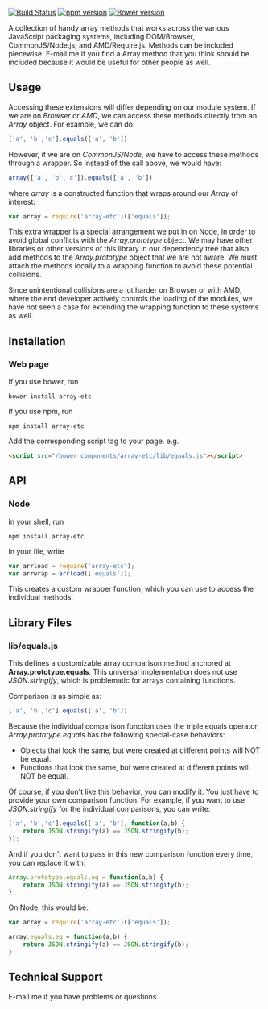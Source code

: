 [![Build Status](https://travis-ci.org/dicksont/array-etc.svg?branch=master)](https://travis-ci.org/dicksont/array-etc)
[![npm version](https://badge.fury.io/js/array-etc.svg)](http://badge.fury.io/js/array-etc)
[![Bower version](https://badge.fury.io/bo/array-etc.svg)](http://badge.fury.io/bo/array-etc)

A collection of handy array methods that works across the various JavaScript packaging systems, including DOM/Browser, CommonJS/Node.js, and AMD/Require.js.
Methods can be included piecewise. E-mail me if you find a Array method that you think should be included because it would be useful for other people as well.

## Usage
Accessing these extensions will differ depending on our module system. If we are on *Browser* or *AMD*, we can access these methods directly from an *Array* object. For example, we can do:

```javascript
['a', 'b','c'].equals(['a', 'b'])
```

However, if we are on *CommonJS/Node*, we have to access these methods through a wrapper. So instead of the call above, we would have:

```javascript
array(['a', 'b','c']).equals(['a', 'b'])
```

where *array* is a constructed function that wraps around our *Array* of interest:

```javascript
var array = require('array-etc')(['equals']);
```

This extra wrapper is a special arrangement we put in on Node, in order to avoid global conflicts with the *Array.prototype* object. We may have other libraries or other versions of this library in our dependency tree that also add methods to the *Array.prototype* object that we are not aware. We must attach the methods locally to a wrapping function to avoid these potential collisions.

Since unintentional collisions are a lot harder on Browser or with AMD, where the end developer actively controls the loading of the modules, we have not seen a case for extending the wrapping function to these systems as well.


## Installation
### Web page
If you use bower, run
```
bower install array-etc
```

If you use npm, run
```
npm install array-etc
```

Add the corresponding script tag to your page. e.g.

```html
<script src="/bower_components/array-etc/lib/equals.js"></script>
```


## API

### Node
In your shell, run
```shell
npm install array-etc
```

In your file, write
```javascript
var arrload = require('array-etc');
var arrwrap = arrload(['equals']);
```

This creates a custom wrapper function, which you can use to access the individual methods.

## Library Files

### lib/equals.js
This defines a customizable array comparison method anchored at **Array.prototype.equals**. This universal implementation does not use *JSON.stringify*, which is problematic for arrays containing functions.

Comparison is as simple as:
```javascript
['a', 'b','c'].equals(['a', 'b'])
```

Because the individual comparison function uses the triple equals operator, *Array.prototype.equals* has the following special-case behaviors:
- Objects that look the same, but were created at different points will NOT be equal.
- Functions that look the same, but were created at different points will NOT be equal.

Of course, if you don't like this behavior, you can modify it. You just have to provide your own comparison function. For example, if you want to use *JSON.stringify* for the individual comparisons, you can write:

```javascript
['a', 'b','c'].equals(['a', 'b'], function(a,b) {
    return JSON.stringify(a) == JSON.stringify(b);
});
```

And if you don't want to pass in this new comparison function every time, you can replace it with:

```javascript
Array.prototype.equals.eq = function(a,b) {
    return JSON.stringify(a) == JSON.stringify(b);
}
```

On Node, this would be:

```javascript
var array = require('array-etc')(['equals']);

array.equals.eq = function(a,b) {
    return JSON.stringify(a) == JSON.stringify(b);
}
```


## Technical Support
E-mail me if you have problems or questions.
